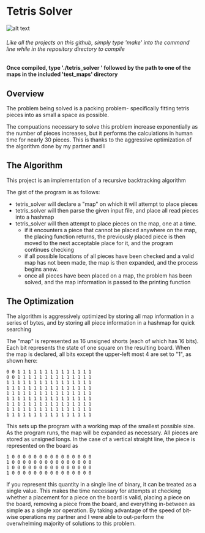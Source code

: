 # Tetris Solver
![alt text](http://meatfighter.com/tetrisprinteralgorithm/triple1.gif)
###### Like all the projects on this github, simply type 'make' into the command line while in the repository directory to compile

#### Once compiled, type './tetris_solver ' followed by the path to one of the maps in the included 'test_maps' directory

## Overview
The problem being solved is a packing problem- specifically fitting tetris pieces into as small a space as possible.

The compuations necessary to solve this problem increase exponentially as the number of pieces increases, but it performs the calculations in human time for nearly 30 pieces. This is thanks to the aggressive optimization of the algorithm done by my partner and I

## The Algorithm
This project is an implementation of a recursive backtracking algorithm

The gist of the program is as follows:
- tetris_solver will declare a "map" on which it will attempt to place pieces
- tetris_solver will then parse the given input file, and place all read pieces into a hashmap	
- tetris_solver will then attempt to place pieces on the map, one at a time.
	- if it encounters a piece that cannot be placed anywhere on the map, the placing function returns, the previously placed piece is then moved to the next acceptable place for it, and the program continues checking
	- if all possible locations of all pieces have been checked and a valid map has not been made, the map is then expanded, and the process begins anew.
	- once all pieces have been placed on a map, the problem has been solved, and the map information is passed to the printing function
	
## The Optimization

The algorithm is aggressively optimized by storing all map information in a series of bytes, and by storing all piece information in a hashmap for quick searching

The "map" is represented as 16 unsigned shorts (each of which has 16 bits). Each bit represents the state of one square on the resulting board.
When the map is declared, all bits except the upper-left most 4 are set to "1", as shown here:
```
0 0 1 1 1 1 1 1 1 1 1 1 1 1 1 1 
0 0 1 1 1 1 1 1 1 1 1 1 1 1 1 1 
1 1 1 1 1 1 1 1 1 1 1 1 1 1 1 1 
1 1 1 1 1 1 1 1 1 1 1 1 1 1 1 1
1 1 1 1 1 1 1 1 1 1 1 1 1 1 1 1
1 1 1 1 1 1 1 1 1 1 1 1 1 1 1 1
1 1 1 1 1 1 1 1 1 1 1 1 1 1 1 1
1 1 1 1 1 1 1 1 1 1 1 1 1 1 1 1
1 1 1 1 1 1 1 1 1 1 1 1 1 1 1 1
```
This sets up the program with a working map of the smallest possible size. As the program runs, the map will be expanded as necessary.
All pieces are stored as unsigned longs. In the case of a vertical straight line, the piece is represented on the board as
```
1 0 0 0 0 0 0 0 0 0 0 0 0 0 0 0
1 0 0 0 0 0 0 0 0 0 0 0 0 0 0 0
1 0 0 0 0 0 0 0 0 0 0 0 0 0 0 0
1 0 0 0 0 0 0 0 0 0 0 0 0 0 0 0
```
If you represent this quantity in a single line of binary, it can be treated as a single value. This makes the time necessary for attempts at checking whether a placement for a piece on the board is valid, placing a piece on the board, removing a piece from the board, and everything in-between as simple as a single xor operation.
By taking advantage of the speed of bit-wise operations my partner and I were able to out-perform the overwhelming majority of solutions to this problem.
